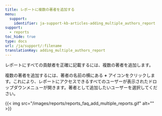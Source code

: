 ```yaml
---
title: レポートに複数の著者を追加する
menu:
  support:
    identifier: ja-support-kb-articles-adding_multiple_authors_report
support:
  - reports
toc_hide: true
type: docs
url: /ja/support/:filename
translationKey: adding_multiple_authors_report
---
```

レポートにすべての貢献者を正確に記載するには、複数の著者を追加します。

複数の著者を追加するには、著者の名前の横にある **+** アイコンをクリックします。これにより、レポートにアクセスできるすべてのユーザーが表示されたドロップダウンメニューが開きます。著者として追加したいユーザーを選択してください。

{{< img src="/images/reports/reports_faq_add_multiple_reports.gif" alt="" >}}